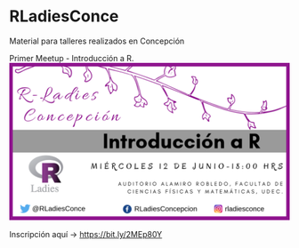 # RLadiesConce
Material para talleres realizados en Concepción

Primer Meetup - Introducción a R.
![](https://github.com/CaroOnate/images/blob/master/images/Meetup1.png)

Inscripción aquí -> https://bit.ly/2MEp80Y

